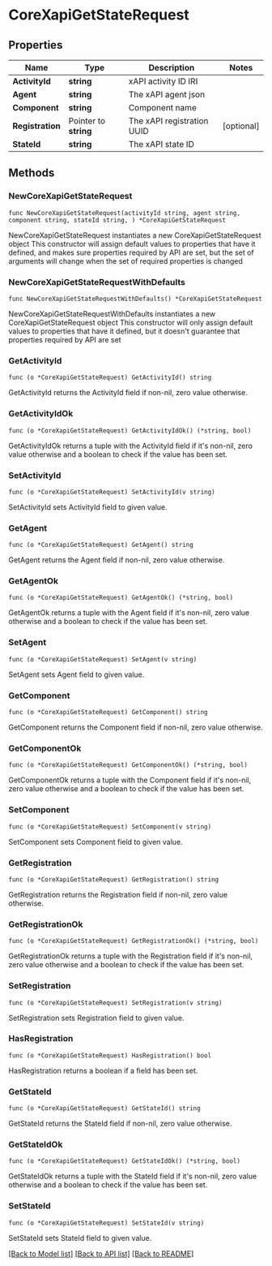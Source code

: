 # CoreXapiGetStateRequest

## Properties

Name | Type | Description | Notes
------------ | ------------- | ------------- | -------------
**ActivityId** | **string** | xAPI activity ID IRI | 
**Agent** | **string** | The xAPI agent json | 
**Component** | **string** | Component name | 
**Registration** | Pointer to **string** | The xAPI registration UUID | [optional] 
**StateId** | **string** | The xAPI state ID | 

## Methods

### NewCoreXapiGetStateRequest

`func NewCoreXapiGetStateRequest(activityId string, agent string, component string, stateId string, ) *CoreXapiGetStateRequest`

NewCoreXapiGetStateRequest instantiates a new CoreXapiGetStateRequest object
This constructor will assign default values to properties that have it defined,
and makes sure properties required by API are set, but the set of arguments
will change when the set of required properties is changed

### NewCoreXapiGetStateRequestWithDefaults

`func NewCoreXapiGetStateRequestWithDefaults() *CoreXapiGetStateRequest`

NewCoreXapiGetStateRequestWithDefaults instantiates a new CoreXapiGetStateRequest object
This constructor will only assign default values to properties that have it defined,
but it doesn't guarantee that properties required by API are set

### GetActivityId

`func (o *CoreXapiGetStateRequest) GetActivityId() string`

GetActivityId returns the ActivityId field if non-nil, zero value otherwise.

### GetActivityIdOk

`func (o *CoreXapiGetStateRequest) GetActivityIdOk() (*string, bool)`

GetActivityIdOk returns a tuple with the ActivityId field if it's non-nil, zero value otherwise
and a boolean to check if the value has been set.

### SetActivityId

`func (o *CoreXapiGetStateRequest) SetActivityId(v string)`

SetActivityId sets ActivityId field to given value.


### GetAgent

`func (o *CoreXapiGetStateRequest) GetAgent() string`

GetAgent returns the Agent field if non-nil, zero value otherwise.

### GetAgentOk

`func (o *CoreXapiGetStateRequest) GetAgentOk() (*string, bool)`

GetAgentOk returns a tuple with the Agent field if it's non-nil, zero value otherwise
and a boolean to check if the value has been set.

### SetAgent

`func (o *CoreXapiGetStateRequest) SetAgent(v string)`

SetAgent sets Agent field to given value.


### GetComponent

`func (o *CoreXapiGetStateRequest) GetComponent() string`

GetComponent returns the Component field if non-nil, zero value otherwise.

### GetComponentOk

`func (o *CoreXapiGetStateRequest) GetComponentOk() (*string, bool)`

GetComponentOk returns a tuple with the Component field if it's non-nil, zero value otherwise
and a boolean to check if the value has been set.

### SetComponent

`func (o *CoreXapiGetStateRequest) SetComponent(v string)`

SetComponent sets Component field to given value.


### GetRegistration

`func (o *CoreXapiGetStateRequest) GetRegistration() string`

GetRegistration returns the Registration field if non-nil, zero value otherwise.

### GetRegistrationOk

`func (o *CoreXapiGetStateRequest) GetRegistrationOk() (*string, bool)`

GetRegistrationOk returns a tuple with the Registration field if it's non-nil, zero value otherwise
and a boolean to check if the value has been set.

### SetRegistration

`func (o *CoreXapiGetStateRequest) SetRegistration(v string)`

SetRegistration sets Registration field to given value.

### HasRegistration

`func (o *CoreXapiGetStateRequest) HasRegistration() bool`

HasRegistration returns a boolean if a field has been set.

### GetStateId

`func (o *CoreXapiGetStateRequest) GetStateId() string`

GetStateId returns the StateId field if non-nil, zero value otherwise.

### GetStateIdOk

`func (o *CoreXapiGetStateRequest) GetStateIdOk() (*string, bool)`

GetStateIdOk returns a tuple with the StateId field if it's non-nil, zero value otherwise
and a boolean to check if the value has been set.

### SetStateId

`func (o *CoreXapiGetStateRequest) SetStateId(v string)`

SetStateId sets StateId field to given value.



[[Back to Model list]](../README.md#documentation-for-models) [[Back to API list]](../README.md#documentation-for-api-endpoints) [[Back to README]](../README.md)


